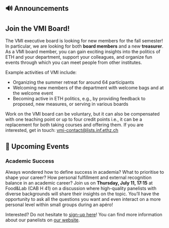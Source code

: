 ## 🔊 Announcements

## Join the VMI Board!

The VMI executive board is looking for new members for the fall semester!
In particular, we are looking for both **board members** and a new **treasurer**.
As a VMI board member, you can gain exciting insights into the politics of ETH and your department, support your colleagues, and organize fun events through which you can meet people from other institutes.

Example activities of VMI include:

- Organizing the summer retreat for around 64 participants
- Welcoming new members of the department with welcome bags and at the welcome event
- Becoming active in ETH politics, e.g., by providing feedback to proposed, new measures, or serving in various boards

Work on the VMI board can be voluntary, but it can also be compensated with one teaching point or up to four credit points i.e., it can be a replacement for both taking courses and offering them.
If you are interested, get in touch: [vmi-contact@lists.inf.ethz.ch](mailto:vmi-contact@lists.inf.ethz.ch)

## 📅 Upcoming Events

### Academic Success

Always wondered how to define success in academia? What to prioritise to shape your career? How personal fulfillment and external recognition balance in an academic career? Join us on **Thursday, July 11, 17:15** at Food&Lab (CAB H 41) on a discussion where high-quality panelists with diverse backgrounds will share their insights on the topic. You’ll have the opportunity to ask all the questions you want and even interact on a more personal level within small groups during an apéro!

Interested? Do not hesitate to [sign-up here](https://forms.gle/GgE1CJxbdave34LW9)! You can find more information about our panelists on [our website](https://vmi.ethz.ch/news/event/2024/06/25/academic-success/).